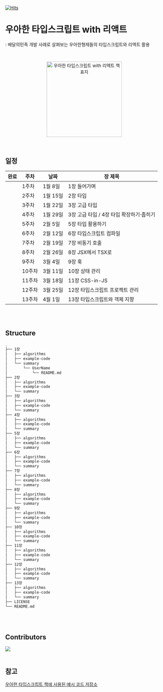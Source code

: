 [![Hits](https://hits.seeyoufarm.com/api/count/incr/badge.svg?url=https%3A%2F%2Fgithub.com%2Fdiving-typescript%2Fwoowahan-typescript-with-react&count_bg=%236A3DC8&title_bg=%23C3BED3&icon=&icon_color=%23E7E7E7&title=hits&edge_flat=false)](https://hits.seeyoufarm.com)

# 우아한 타입스크립트 with 리액트 
: 배달의민족 개발 사례로 살펴보는 우아한형제들의 타입스크립트와 리액트 활용

<br>

<p align="center">
  <img src="https://contents.kyobobook.co.kr/sih/fit-in/458x0/pdt/9791169211567.jpg" alt="우아한 타입스크립트 with 리액트 책 표지" width="240" height="auto" />
</p>

<br>

## 일정

<!-- ✅ -->


| 완료 | 주차  | 날짜       | 장 제목                                      |
|---|-------|------------|----------------------------------------------|
|` `| 1주차  | 1월 8일   | 1장 들어가며                                  |
|` `| 2주차  | 1월 15일  | 2장 타입                                      |
|` `| 3주차  | 1월 22일  | 3장 고급 타입                                 |
|` `| 4주차  | 1월 29일  | 3장 고급 타입 / 4장 타입 확장하기·좁히기       |
|` `| 5주차  | 2월 5일   | 5장 타입 활용하기                             |
|` `| 6주차  | 2월 12일  | 6장 타입스크립트 컴파일                       |
|` `| 7주차  | 2월 19일  | 7장 비동기 호출                               |
|` `| 8주차  | 2월 26일  | 8장 JSX에서 TSX로                             |
|` `| 9주차  | 3월 4일   | 9장 훅                                       |
|` `| 10주차 | 3월 11일  | 10장 상태 관리                                |
|` `| 11주차 | 3월 18일  | 11장 CSS-in-JS                                |
|` `| 12주차 | 3월 25일  | 12장 타입스크립트 프로젝트 관리               |
|` `| 13주차 | 4월 1일   | 13장 타입스크립트와 객체 지향                 |


<br>
<br>

## Structure

```bash
.
├── 1장
│   ├── algorithms
│   ├── example-code
│   └── summary
│       └── UserName
│           └── README.md
├── 2장
│   ├── algorithms
│   ├── example-code
│   └── summary
├── 3장
│   ├── algorithms
│   ├── example-code
│   └── summary
├── 4장
│   ├── algorithms
│   ├── example-code
│   └── summary
├── 5장
│   ├── algorithms
│   ├── example-code
│   └── summary
├── 6장
│   ├── algorithms
│   ├── example-code
│   └── summary
├── 7장
│   ├── algorithms
│   ├── example-code
│   └── summary
├── 8장
│   ├── algorithms
│   ├── example-code
│   └── summary
├── 9장
│   ├── algorithms
│   ├── example-code
│   └── summary
├── 10장
│   ├── algorithms
│   ├── example-code
│   └── summary
├── 11장
│   ├── algorithms
│   ├── example-code
│   └── summary
├── 12장
│   ├── algorithms
│   ├── example-code
│   └── summary
├── 13장
│   ├── algorithms
│   ├── example-code
│   └── summary
├── LICENSE
└── README.md
```

<br>
<br>

## Contributors

<a href="https://github.com/diving-typescript/woowahan-typescript-with-react/graphs/contributors">
  <img src="https://contrib.rocks/image?repo=diving-typescript/woowahan-typescript-with-react" />
</a>

<br>
<br>

## 참고

[우아한 타입스크립트 책에 사용된 예시 코드 저장소](https://github.com/woowa-typescript/woowahan-typescript-with-react-example-code)
